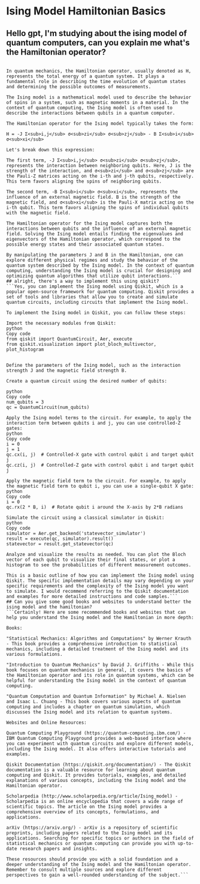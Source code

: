 # Ising Model Hamiltonian Basics
## Hello gpt, I'm studying about the ising model of quantum computers, can you explain me what's the Hamiltonian operator?
```Hello! I'd be happy to explain the Hamiltonian operator in the context of the Ising model of quantum computers.

In quantum mechanics, the Hamiltonian operator, usually denoted as H, represents the total energy of a quantum system. It plays a fundamental role in describing the time evolution of quantum states and determining the possible outcomes of measurements.

The Ising model is a mathematical model used to describe the behavior of spins in a system, such as magnetic moments in a material. In the context of quantum computing, the Ising model is often used to describe the interactions between qubits in a quantum computer.

The Hamiltonian operator for the Ising model typically takes the form:

H = -J Σ<sub>i,j</sub> σ<sub>zi</sub> σ<sub>zj</sub> - B Σ<sub>i</sub> σ<sub>xi</sub>

Let's break down this expression:

The first term, -J Σ<sub>i,j</sub> σ<sub>zi</sub> σ<sub>zj</sub>, represents the interaction between neighboring qubits. Here, J is the strength of the interaction, and σ<sub>zi</sub> and σ<sub>zj</sub> are the Pauli-Z matrices acting on the i-th and j-th qubits, respectively. This term favors aligning the spins of neighboring qubits.

The second term, -B Σ<sub>i</sub> σ<sub>xi</sub>, represents the influence of an external magnetic field. B is the strength of the magnetic field, and σ<sub>xi</sub> is the Pauli-X matrix acting on the i-th qubit. This term favors aligning the spins of individual qubits with the magnetic field.

The Hamiltonian operator for the Ising model captures both the interactions between qubits and the influence of an external magnetic field. Solving the Ising model entails finding the eigenvalues and eigenvectors of the Hamiltonian operator, which correspond to the possible energy states and their associated quantum states.

By manipulating the parameters J and B in the Hamiltonian, one can explore different physical regimes and study the behavior of the quantum system described by the Ising model. In the context of quantum computing, understanding the Ising model is crucial for designing and optimizing quantum algorithms that utilize qubit interactions.```
## alright, there's a way to implement this using qiskit?
```Yes, you can implement the Ising model using Qiskit, which is a popular open-source framework for quantum computing. Qiskit provides a set of tools and libraries that allow you to create and simulate quantum circuits, including circuits that implement the Ising model.

To implement the Ising model in Qiskit, you can follow these steps:

Import the necessary modules from Qiskit:
python
Copy code
from qiskit import QuantumCircuit, Aer, execute
from qiskit.visualization import plot_bloch_multivector, plot_histogram


Define the parameters of the Ising model, such as the interaction strength J and the magnetic field strength B.

Create a quantum circuit using the desired number of qubits:

python
Copy code
num_qubits = 3
qc = QuantumCircuit(num_qubits)

Apply the Ising model terms to the circuit. For example, to apply the interaction term between qubits i and j, you can use controlled-Z gates:
python
Copy code
i = 0
j = 1
qc.cx(i, j)  # Controlled-X gate with control qubit i and target qubit j
qc.cz(i, j)  # Controlled-Z gate with control qubit i and target qubit j

Apply the magnetic field term to the circuit. For example, to apply the magnetic field term to qubit i, you can use a single-qubit X gate:
python
Copy code
i = 0
qc.rx(2 * B, i)  # Rotate qubit i around the X-axis by 2*B radians

Simulate the circuit using a classical simulator in Qiskit:
python
Copy code
simulator = Aer.get_backend('statevector_simulator')
result = execute(qc, simulator).result()
statevector = result.get_statevector(qc)

Analyze and visualize the results as needed. You can plot the Bloch vector of each qubit to visualize their final states, or plot a histogram to see the probabilities of different measurement outcomes.

This is a basic outline of how you can implement the Ising model using Qiskit. The specific implementation details may vary depending on your specific requirements and the complexity of the Ising model you want to simulate. I would recommend referring to the Qiskit documentation and examples for more detailed instructions and code samples.```
## Can you give some good books and websites to understand better the ising model and the hamiltonian?
```Certainly! Here are some recommended books and websites that can help you understand the Ising model and the Hamiltonian in more depth:

Books:

"Statistical Mechanics: Algorithms and Computations" by Werner Krauth - This book provides a comprehensive introduction to statistical mechanics, including a detailed treatment of the Ising model and its various formulations.

"Introduction to Quantum Mechanics" by David J. Griffiths - While this book focuses on quantum mechanics in general, it covers the basics of the Hamiltonian operator and its role in quantum systems, which can be helpful for understanding the Ising model in the context of quantum computing.

"Quantum Computation and Quantum Information" by Michael A. Nielsen and Isaac L. Chuang - This book covers various aspects of quantum computing and includes a chapter on quantum simulation, which discusses the Ising model and its relation to quantum systems.

Websites and Online Resources:

Quantum Computing Playground (https://quantum-computing.ibm.com/) - IBM Quantum Computing Playground provides a web-based interface where you can experiment with quantum circuits and explore different models, including the Ising model. It also offers interactive tutorials and examples.

Qiskit Documentation (https://qiskit.org/documentation/) - The Qiskit documentation is a valuable resource for learning about quantum computing and Qiskit. It provides tutorials, examples, and detailed explanations of various concepts, including the Ising model and the Hamiltonian operator.

Scholarpedia (http://www.scholarpedia.org/article/Ising_model) - Scholarpedia is an online encyclopedia that covers a wide range of scientific topics. The article on the Ising model provides a comprehensive overview of its concepts, formulations, and applications.

arXiv (https://arxiv.org/) - arXiv is a repository of scientific preprints, including papers related to the Ising model and its applications. Searching for specific topics or authors in the field of statistical mechanics or quantum computing can provide you with up-to-date research papers and insights.

These resources should provide you with a solid foundation and a deeper understanding of the Ising model and the Hamiltonian operator. Remember to consult multiple sources and explore different perspectives to gain a well-rounded understanding of the subject.```
